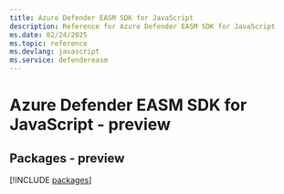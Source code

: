 ```yaml
---
title: Azure Defender EASM SDK for JavaScript
description: Reference for Azure Defender EASM SDK for JavaScript
ms.date: 02/24/2025
ms.topic: reference
ms.devlang: javascript
ms.service: defendereasm
---
```

# Azure Defender EASM SDK for JavaScript - preview
## Packages - preview
[!INCLUDE [packages](defender-easm-index.md)]